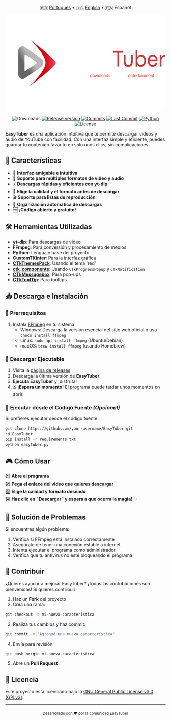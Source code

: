 <div align="center">
    
🇧🇷 [Português](README.md) • 🇺🇸 [English](README_EN.md) • 🇪🇸 Español

<img src="resources/images/BigBanner_EasyTuber.png" height="300">

![Downloads](https://img.shields.io/github/downloads/EasyTuber/EasyTuber/total?style=for-the-badge&color=D03434)
[![Release version](https://img.shields.io/github/v/release/EasyTuber/EasyTuber?color=D03434&label=Release&style=for-the-badge)](https://github.com/EasyTuber/EasyTuber/releases/latest "Installation")
[![Commits](https://img.shields.io/github/commit-activity/m/EasyTuber/EasyTuber?color=D03434&label=commits&style=for-the-badge)](https://github.com/EasyTuber/EasyTuber/commits "Commit History")
[![Last Commit](https://img.shields.io/github/last-commit/EasyTuber/EasyTuber/main?color=D03434&label=Last%20Commit&style=for-the-badge&display_timestamp=committer)](https://github.com/EasyTuber/EasyTuber/pulse/monthly "Last activity")
[![Python](https://img.shields.io/badge/Python-3.8%2B-D03434?style=for-the-badge)](https://www.python.org/downloads/)
[![License](https://img.shields.io/badge/license-GPLv3-D03434?style=for-the-badge)](LICENSE)

</div>

**EasyTuber** es una aplicación intuitiva que te permite descargar videos y audio de YouTube con facilidad. Con una interfaz simple y eficiente, puedes guardar tu contenido favorito en solo unos clics, sin complicaciones.

## 🚀 Características  
- 🎨 **Interfaz amigable e intuitiva**  
- 🎵 **Soporte para múltiples formatos de video y audio**  
- ⚡ **Descargas rápidas y eficientes con yt-dlp**  
- 🎯 **Elige la calidad y el formato antes de descargar**  
- 🎬 **Soporte para listas de reproducción**
- 📁 **Organización automática de descargas**
- 🆓 **¡Código abierto y gratuito!**

## 🛠️ Herramientas Utilizadas
- **yt-dlp**: Para descargas de video
- **FFmpeg**: Para conversión y procesamiento de medios
- **Python**: Lenguaje base del proyecto
- **CustomTKinter**: Para la interfaz gráfica
- [**CTkThemesPack**](https://github.com/a13xe/CTkThemesPack): Usando el tema 'red'
- [**ctk_components**](https://github.com/rudymohammadbali/ctk_components): Usando `CTkProgressPopup` y `CTkNotification`
- [**CTkMessagebox**](https://github.com/Akascape/CTkMessagebox): Para pop-ups
- [**CTkToolTip**](https://github.com/Akascape/CTkToolTip): Para tooltips

## 📥 Descarga e Instalación  
### 🔹 **Prerrequisitos**
1. Instala [FFmpeg](https://ffmpeg.org/download.html) en tu sistema
   - Windows: Descarga la versión esencial del sitio web oficial o usa `choco install ffmpeg`
   - Linux: `sudo apt install ffmpeg` (Ubuntu/Debian)
   - macOS: `brew install ffmpeg` (usando Homebrew)

### 🔹 **Descargar Ejecutable**  
1. Visita la [página de releases](https://github.com/EasyTuber/EasyTuber/releases).  
2. Descarga la última versión de **EasyTuber**.   
3. **Ejecuta EasyTuber** y ¡disfruta!
4. ⏳ **¡Espera un momento!** El programa puede tardar unos momentos en abrir.

### 🔹 **Ejecutar desde el Código Fuente** _(Opcional)_  
Si prefieres ejecutar desde el código fuente:  
```bash
git clone https://github.com/your-username/EasyTuber.git
cd EasyTuber
pip install -r requirements.txt
python easytuber.py
```

## 🎮 Cómo Usar  
1️⃣ **Abre el programa**  
2️⃣ **Pega el enlace del video que quieres descargar**  
3️⃣ **Elige la calidad y formato deseado**  
4️⃣ **Haz clic en "Descargar" y espera a que ocurra la magia!** ✨  

## 🐛 Solución de Problemas
Si encuentras algún problema:
1. Verifica si FFmpeg está instalado correctamente
2. Asegúrate de tener una conexión estable a internet
3. Intenta ejecutar el programa como administrador
4. Verifica que tu antivirus no esté bloqueando el programa

## 🤝 Contribuir
¿Quieres ayudar a mejorar EasyTuber? ¡Todas las contribuciones son bienvenidas!
Si quieres contribuir:
1. Haz un **Fork** del proyecto
2. Crea una rama:
```bash
git checkout -b mi-nueva-caracteristica
```
3. Realiza tus cambios y haz commit:
```bash
git commit -m "Agregué una nueva característica"
```
4. Envía para revisión:
```bash
git push origin mi-nueva-caracteristica
```
5. Abre un **Pull Request**

## 📜 Licencia  
Este proyecto está licenciado bajo la [GNU General Public License v3.0 (GPLv3)](LICENSE).

---
<div align="center">
    <sub>Desarrollado con ❤️ por la comunidad EasyTuber</sub>
</div> 